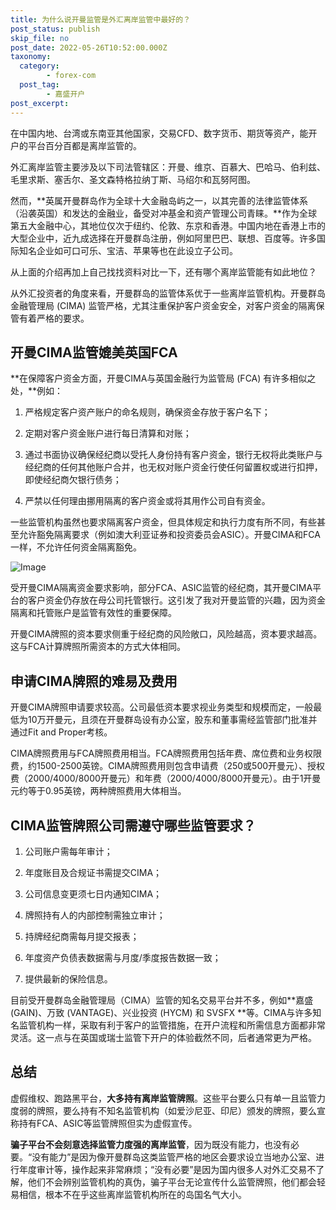 ```yaml
---
title: 为什么说开曼监管是外汇离岸监管中最好的？
post_status: publish
skip_file: no
post_date: 2022-05-26T10:52:00.000Z
taxonomy:
  category:
        - forex-com
  post_tag:
        - 嘉盛开户
post_excerpt: 
---
```

在中国内地、台湾或东南亚其他国家，交易CFD、数字货币、期货等资产，能开户的平台百分百都是离岸监管的。

外汇离岸监管主要涉及以下司法管辖区：开曼、维京、百慕大、巴哈马、伯利兹、毛里求斯、塞舌尔、圣文森特格拉纳丁斯、马绍尔和瓦努阿图。

然而，**英属开曼群岛作为全球十大金融岛屿之一，以其完善的法律监管体系（沿袭英国）和发达的金融业，备受对冲基金和资产管理公司青睐。**作为全球第五大金融中心，其地位仅次于纽约、伦敦、东京和香港。中国内地在香港上市的大型企业中，近九成选择在开曼群岛注册，例如阿里巴巴、联想、百度等。许多国际知名企业如可口可乐、宝洁、苹果等也在此设立子公司。

从上面的介绍再加上自己找找资料对比一下，还有哪个离岸监管能有如此地位？

从外汇投资者的角度来看，开曼群岛的监管体系优于一些离岸监管机构。开曼群岛金融管理局 (CIMA) 监管严格，尤其注重保护客户资金安全，对客户资金的隔离保管有着严格的要求。

## 开曼CIMA监管媲美英国FCA

**在保障客户资金方面，开曼CIMA与英国金融行为监管局 (FCA) 有许多相似之处，**例如：

1. 严格规定客户资产账户的命名规则，确保资金存放于客户名下；

1. 定期对客户资金账户进行每日清算和对账；

1. 通过书面协议确保经纪商以受托人身份持有客户资金，银行无权将此类账户与经纪商的任何其他账户合并，也无权对账户资金行使任何留置权或进行扣押，即使经纪商欠银行债务；

1. 严禁以任何理由挪用隔离的客户资金或将其用作公司自有资金。

一些监管机构虽然也要求隔离客户资金，但具体规定和执行力度有所不同，有些甚至允许豁免隔离要求（例如澳大利亚证券和投资委员会ASIC）。开曼CIMA和FCA一样，不允许任何资金隔离豁免。

![Image](https://prod-files-secure.s3.us-west-2.amazonaws.com/39ed1227-6d7d-4570-be36-9ccd4a2c4241/bd849744-3fcb-4a37-8312-357962c8f065/image.png?X-Amz-Algorithm=AWS4-HMAC-SHA256&X-Amz-Content-Sha256=UNSIGNED-PAYLOAD&X-Amz-Credential=ASIAZI2LB466XP2Q6S6C%2F20250707%2Fus-west-2%2Fs3%2Faws4_request&X-Amz-Date=20250707T041343Z&X-Amz-Expires=3600&X-Amz-Security-Token=IQoJb3JpZ2luX2VjEF8aCXVzLXdlc3QtMiJHMEUCIDpvL0FJ6q%2FCQ4YNPs4eNuBrwcpp1l4wl7XrDREUftINAiEAgKlAcDNUoLseQmmrAzehlqy0W1EXNs%2BGlQ5V9F0qaf8q%2FwMIaBAAGgw2Mzc0MjMxODM4MDUiDGFnUB9B6Dyif29%2BZCrcA5reQFzzWwJ6doSFzksPXDn1o164c69SLsS%2B5WkSXWd3mg1gXohn5EQniEkEz4ILpl0CQpBYRBnQ94UX6fz%2BCOl%2FicImms4R2xOAlxcOydYg0CGvUS9z0PLqZCF0VqHeAfJ4vopgI2s73lbPXDHEjweC1jko79ddR%2F2nyaoMQlKbN6h2zrlOm7KgbuPGJdfGbKSoKgjCDkdQPjdDzl3I9Y96%2B1IZE5dXtsPX5svRGVahhAJWjMnIrIBVlT9VHJB7WE5CBOvLRwn42DFydqdx2DvCEzMFD5ZGdImkWWqx4TyKkkSVp6vQbpeShOBTiWPJygAGQLg3S2pKUJCojARsqtNy1nVq01Ovo0LaXNsJTmUzxLQaDBsV2DmRYhNPC3dgeteqMTJFSnt528zdkrR1RTeP2KbgjfITV%2FZu3VDySXyeF9LwgxQEDIT%2FNIk385dw4kl%2B1XUPQeD%2ButurcEsHclsIHJ0JACQoyjdofRux32AsRdox%2B1YPrExoHVIx9xZTuSpEvGnqcjpvUmeq6CXOBDcuEC7V5vVDQaPKnqdvVSnYEjAFTdv5dnxJA52RzhT8eH37wIp%2BG%2BZ2ZzMJ%2BuGlgB%2BMBBiJNtCSrHf4FSc9vwod4BqHWZYwa10XfrRYMMH%2Fq8MGOqUBWkMePDH6S5zEQhWCXRpEo6L9ThLgwPQIbngTkXWfI46P0J%2FB6tuNQuCtQ%2BCSJHJ%2FcgQW1pu1GLuNjdtgpsZaT1j3sCKdyTgr8XA80N2tU1WevuM2YXMbxcNjSGzc2vEQN9pahIdAjboSDhOozx50CtkjaZ0eH43kOADUyf8wJ6v8qIfLqNkc297A%2FhFHa%2BtB%2FXBtmYVg%2BYodzOj0g6e7PlkwvacQ&X-Amz-Signature=97b7336a7a1ac0ba3c777c48f15b85f95d1eba1888e7a1ffd3b3b5bde6bab993&X-Amz-SignedHeaders=host&x-amz-checksum-mode=ENABLED&x-id=GetObject)

受开曼CIMA隔离资金要求影响，部分FCA、ASIC监管的经纪商，其开曼CIMA平台的客户资金仍存放在母公司托管银行。这引发了我对开曼监管的兴趣，因为资金隔离和托管账户是监管有效性的重要保障。

开曼CIMA牌照的资本要求侧重于经纪商的风险敞口，风险越高，资本要求越高。这与FCA计算牌照所需资本的方式大体相同。

## **申请CIMA牌照的难易及费用**

开曼CIMA牌照申请要求较高。公司最低资本要求视业务类型和规模而定，一般最低为10万开曼元，且须在开曼群岛设有办公室，股东和董事需经监管部门批准并通过Fit and Proper考核。

CIMA牌照费用与FCA牌照费用相当。FCA牌照费用包括年费、席位费和业务权限费，约1500-2500英镑。CIMA牌照费用则包含申请费（250或500开曼元）、授权费（2000/4000/8000开曼元）和年费（2000/4000/8000开曼元）。由于1开曼元约等于0.95英镑，两种牌照费用大体相当。

## CIMA监管牌照公司需遵守哪些监管要求？

1. 公司账户需每年审计；

1. 年度账目及合规证书需提交CIMA；

1. 公司信息变更须七日内通知CIMA；

1. 牌照持有人的内部控制需独立审计；

1. 持牌经纪商需每月提交报表；

1. 年度资产负债表数据需与月度/季度报告数据一致；

1. 提供最新的保险信息。

目前受开曼群岛金融管理局（CIMA）监管的知名交易平台并不多，例如**嘉盛 (GAIN)、万致 (VANTAGE)、兴业投资 (HYCM) 和 SVSFX **等。CIMA与许多知名监管机构一样，采取有利于客户的监管措施，在开户流程和所需信息方面都非常灵活。这一点与在英国或瑞士监管下开户的体验截然不同，后者通常更为严格。

## 总结

虚假维权、跑路黑平台，**大多持有离岸监管牌照**。这些平台要么只有单一且监管力度弱的牌照，要么持有不知名监管机构（如爱沙尼亚、印尼）颁发的牌照，要么宣称持有FCA、ASIC等监管牌照但实为虚假宣传。

**骗子平台不会刻意选择监管力度强的离岸监管**，因为既没有能力，也没有必要。“没有能力”是因为像开曼群岛这类监管严格的地区会要求设立当地办公室、进行年度审计等，操作起来非常麻烦；“没有必要”是因为国内很多人对外汇交易不了解，他们不会辨别监管机构的真伪，骗子平台无论宣传什么监管牌照，他们都会轻易相信，根本不在乎这些离岸监管机构所在的岛国名气大小。